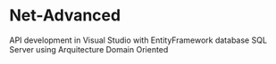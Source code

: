 # Net-Advanced
API development in Visual Studio with EntityFramework database SQL Server using Arquitecture Domain Oriented
